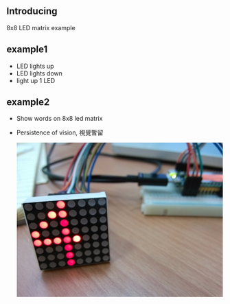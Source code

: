 ## Introducing
8x8 LED matrix example


## example1
* LED lights up  
* LED lights down  
* light up 1 LED  


## example2
* Show words on 8x8 led matrix  
* Persistence of vision, 視覺暫留  

  ![](images/example2.jpg)
